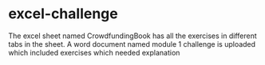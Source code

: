 # excel-challenge

The excel sheet named CrowdfundingBook has all the exercises in different tabs in the sheet.
A word document named module 1 challenge is uploaded which included exercises which needed explanation
